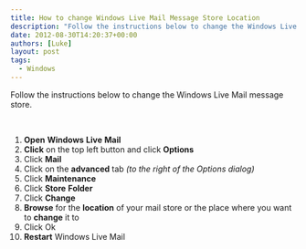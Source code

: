 ```yaml
---
title: How to change Windows Live Mail Message Store Location
description: "Follow the instructions below to change the Windows Live Mail message store."
date: 2012-08-30T14:20:37+00:00
authors: [Luke]
layout: post
tags:
  - Windows
---
```

Follow the instructions below to change the Windows Live Mail message store.

&nbsp;

<ol start="1">
  <li>
    <strong>Open</strong> <strong>Windows</strong> <strong>Live</strong> <strong>Mail</strong>
  </li>
  <li>
    <strong>Click</strong> on the top left button and click <strong>Options</strong>
  </li>
  <li>
    Click <strong>Mail</strong>
  </li>
  <li>
    Click on the <strong>advanced</strong> tab <em>(to the right of the Options dialog)</em>
  </li>
  <li>
    Click <strong>Maintenance</strong>
  </li>
  <li>
    Click <strong>Store</strong> <strong>Folder</strong>
  </li>
  <li>
    Click <strong>Change</strong>
  </li>
  <li>
    <strong>Browse</strong> for the <strong>location</strong> of your mail store or the place where you want to <strong>change</strong> it to
  </li>
  <li>
    Click Ok
  </li>
  <li>
    <strong>Restart</strong> Windows Live Mail
  </li>
</ol>